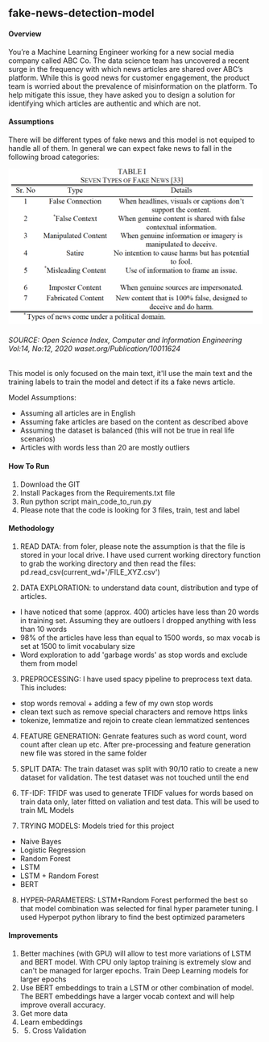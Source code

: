 ## fake-news-detection-model


#### Overview
You’re a Machine Learning Engineer working for a new social media company called ABC Co. The data science team has uncovered a recent surge in the frequency with which news articles are shared over ABC’s platform. While this is good news for customer engagement, the product team is worried about the prevalence of misinformation on the platform. To help mitigate this issue, they have asked you to design a solution for identifying which articles are authentic and which are not.

#### Assumptions
There will be different types of fake news and this model is not equiped to handle all of them. In general we can expect fake news to fall in the following broad categories:

![alt text](https://github.com/msaleem18/fake-news-detection-model/blob/main/types_of_fake_news.png)

###### SOURCE: Open Science Index, Computer and Information Engineering Vol:14, No:12, 2020 waset.org/Publication/10011624

This model is only focused on the main text, it'll use the main text and the training labels to train the model and detect if its a fake news article.

Model Assumptions:
* Assuming all articles are in English 
* Assuming fake articles are based on the content as described above
* Assuming the dataset is balanced (this will not be true in real life scenarios)
* Articles with words less than 20 are mostly outliers

#### How To Run
1. Download the GIT
2. Install Packages from the Requirements.txt file
3. Run python script main_code_to_run.py
4. Please note that the code is looking for 3 files, train, test and label

#### Methodology
1. READ DATA: from foler, please note the assumption is that the file is stored in your local drive. I have used current working directory function to grab the working directory and then read the files: pd.read_csv(current_wd+'/FILE_XYZ.csv')

2. DATA EXPLORATION: to understand data count, distribution and type of articles. 
* I have noticed that some (approx. 400) articles have less than 20 words in training set. Assuming they are outloers I dropped anything with less than 10 words
* 98% of the articles have less than equal to 1500 words, so max vocab is set at 1500 to limit vocabulary size
* Word exploration to add 'garbage words' as stop words and exclude them from model

3. PREPROCESSING: I have used spacy pipeline to preprocess text data. This includes:
* stop words removal + adding a few of my own stop words
* clean text such as remove special characters and remove https links
* tokenize, lemmatize and rejoin to create clean lemmatized sentences

4. FEATURE GENERATION: Genrate features such as word count, word count after clean up etc. After pre-processing and feature generation new file was stored in the same folder

5. SPLIT DATA: The train dataset was split with 90/10 ratio to create a new dataset for validation. The test dataset was not touched until the end

6. TF-IDF: TFIDF was used to generate TFIDF values for words based on train data only, later fitted on valiation and test data. This will be used to train ML Models

7. TRYING MODELS: Models tried for this project
* Naive Bayes
* Logistic Regression
* Random Forest
* LSTM
* LSTM + Random Forest
* BERT

8. HYPER-PARAMETERS: LSTM+Random Forest performed the best so that model combination was selected for final hyper parameter tuning. I used Hyperpot python library to find the best optimized parameters


#### Improvements
1. Better machines (with GPU) will allow to test more variations of LSTM and BERT model. With CPU only laptop training is extremely slow and can't be managed for larger epochs. Train Deep Learning models for larger epochs 
2. Use BERT embeddings to train a LSTM or other combination of model. The BERT embeddings have a larger vocab context and will help improve overall accuracy.
3. Get more data
4. Learn embeddings
5. 5. Cross Validation
